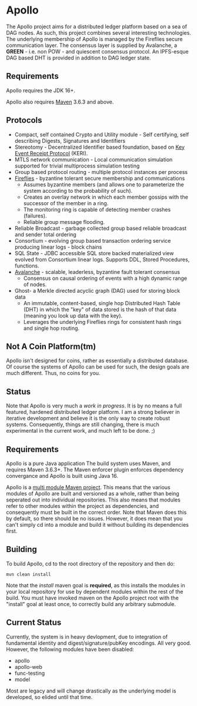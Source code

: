 # Apollo
The Apollo project aims for a distributed ledger platform based on a sea of DAG nodes.  As such, this project combines several interesting technologies.  The underlying membership of Apollo is managed by the Fireflies secure communication layer.  The consensus layer is supplied by Avalanche, a **GREEN** - i.e. non POW - and quiescent consensus protocol.  An IPFS-esque DAG based DHT is provided in addition to DAG ledger state.

## Requirements
Apollo requires the JDK 16+.

Apollo also requires [Maven](https://maven.apache.org/) 3.6.3 and above.  

## Protocols
* Compact, self contained Crypto and Utility module - Self certifying, self describing Digests, Signatures and Identifiers 
* Stereotomy - Decentralized Identifier based foundation, based on [Key Event Receipt Protocol](https://github.com/decentralized-identity/keri) (KERI).
* MTLS network communication - Local communication simulation supported for trivial multiprocess simulation testing
* Group based protocol routing - multiple protocol instances per process
* [Fireflies](https://ymsir.com/papers/fireflies-tocs.pdf) - byzantine tolerant secure membership and communications
    * Assumes byzantine members (and allows one to parameterize the system according to the probability of such).
    * Creates an overlay network in which each member gossips with the successor of the member in a ring.
    * The monitoring ring is capable of detecting member crashes (failures).
    * Reliable group message flooding.
* Reliable Broadcast - garbage collected group based reliable broadcast and sender total ordering
* Consortium - evolving group based transaction ordering service producing linear logs - block chains
* SQL State - JDBC accessible SQL store backed materialized view evolved from Consortium linear logs.  Supports DDL, Stored Procedures, functions.
* [Avalanche](https://arxiv.org/abs/1906.08936) - scalable, leaderless, byzantine fault tolerant consensus
    * Consensus on causal ordering of events with a high dynamic range of nodes.
* Ghost- a Merkle directed acyclic graph (DAG) used for storing block data
    * An immutable, content-based, single hop Distributed Hash Table (DHT) in which the "key" of data stored is the hash of that data (meaning you look up data with the key).
    * Leverages the underlying Fireflies rings for consistent hash rings and single hop routing.


## Not A Coin Platform(tm)
Apollo isn't designed for coins, rather as essentially a distributed database.  Of course the systems of Apollo can be used for such, the design goals are much different.  Thus, no coins for you.


## Status
Note that Apollo is very much a _work in progress_.  It is by no means a full featured, hardened distributed ledger platform.  I am a strong believer in iterative development and believe it is the only way to create robust systems.  Consequently, things are still changing, there is much experimental in the current work, and much left to be done. ;)


## Requirements
Apollo is a pure Java application  The build system uses Maven, and requires Maven 3.6.3+.  The Maven enforcer plugin enforces dependency convergance and Apollo is built using Java 16.

Apollo is a [multi module Maven project](https://maven.apache.org/guides/mini/guide-multiple-modules.html).  This means that the various modules of Apollo are built and versioned as a whole, rather than being seperated out into individual repositories.  This also means that modules refer to other modules within the project as dependencies, and consequently must be built in the correct order.  Note that Maven does this by default, so there should be no issues.  However, it does mean that you can't simply cd into a module and build it without building its dependencies first.


## Building
To build Apollo, cd to the root directory of the repository and then do:
   
    mvn clean install

Note that the  _install_  maven goal is **required**, as this installs the modules in your local repository for use by dependent modules within the rest of the build.  You must have invoked maven on the Apollo project root with the "install" goal at least once, to correctly
build any arbitrary submodule.

## Current Status
Currently, the system is in heavy devlopment, due to integration of fundamental identity and digest/signature/pubKey encodings.  All very good.  However, the following modules have been disabled:

 * apollo
 * apollo-web
 * func-testing
 * model

Most are legacy and will change drastically as the underlying model is developed, so elided until that time.